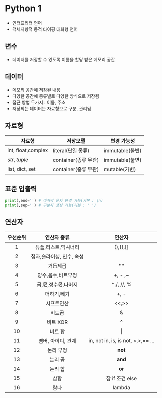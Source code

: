 # Python 1

* 인터프리터 언어
* 객체지향적 동적 타이핑 대화형 언어

## 변수
* 데이터를 저장할 수  있도록 이름을 할당 받은 메모리 공간

## 데이터
* 메모리 공간에 저장된 내용
* 다양한 공간에 종류별로 다양한 방식으로 저장됨
* 접근 방법 두가지 : 이름, 주소
* 저장되는 데이터는 자료형으로 구분, 관리됨

## 자료형
|자료형|저장모델|변경 가능성|
|---|-------|-------|
|int, float,complex|literal(단일 종류)|immutable(불변)|
|*str*, *tuple*|container(종류 무관)|immutable(불변)|
|list, dict, set|container(종류 무관)|mutable(가변)|

## 표준 입출력
```python
print(,end='') # 마지막 문자 변경 가능(기본 : \n)
print(,sep='') # 구분자 생성 가능(기본 : ' ')
```

## 연산자
|우선순위|연산자 종류|연산자|
|:---:|:---:|:---:|
|1  |  튜플,리스트,딕셔너리 | (),{},[]  |
|2   | 첨자,슬라이싱, 인수, 속성  |   |
|3   | 거듭제곱  | **  |
|4   | 양수,음수,비트부정  | +, - ,~  |
|5   | 곱,몫,정수몫,나머지  | *,/, //, %  |
|6   | 더하기,빼기  |+, -   |
|7   | 시프트연산  | <<,>>  |
|8   | 비트곱  | &  |
|9   | 비트 XOR  | ^  |
|10   | 비트 합  |  \||
| 11  | 멤버, 아이디, 관계  | in, not in, is, is not, <,>,== ...  |
|  12 | 논리 부정  | **not**  |
| 13  | 논리 곱  |  **and** |
| 14  | 논리 합  |  **or** |
| 15  | 삼항  | 참 if 조건 else  |
| 16  | 람다  | lambda  |